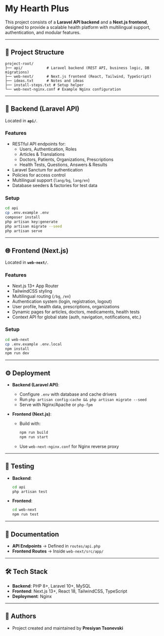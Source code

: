 # My Hearth Plus

This project consists of a **Laravel API backend** and a **Next.js frontend**, designed to provide a scalable health platform with multilingual support, authentication, and modular features.

---

## 📂 Project Structure

```
project-root/
├── api/           # Laravel backend (REST API, business logic, DB migrations)
├── web-next/      # Next.js frontend (React, Tailwind, TypeScript)
├── ideas.txt      # Notes and ideas
├── install-steps.txt # Setup helper
└── web-next-nginx.conf # Example Nginx configuration
```

---

## 🚀 Backend (Laravel API)

Located in **`api/`**.

### Features
- RESTful API endpoints for:
  - Users, Authentication, Roles
  - Articles & Translations
  - Doctors, Patients, Organizations, Prescriptions
  - Health Tests, Questions, Answers & Results
- Laravel Sanctum for authentication
- Policies for access control
- Multilingual support (`lang/bg`, `lang/en`)
- Database seeders & factories for test data

### Setup
```bash
cd api
cp .env.example .env
composer install
php artisan key:generate
php artisan migrate --seed
php artisan serve
```

---

## 🌐 Frontend (Next.js)

Located in **`web-next/`**.

### Features
- Next.js 13+ App Router
- TailwindCSS styling
- Multilingual routing (`/bg`, `/en`)
- Authentication system (login, registration, logout)
- User profile, health data, prescriptions, organizations
- Dynamic pages for articles, doctors, medicaments, health tests
- Context API for global state (auth, navigation, notifications, etc.)

### Setup
```bash
cd web-next
cp .env.example .env.local
npm install
npm run dev
```

---

## ⚙️ Deployment

- **Backend (Laravel API)**:
  - Configure `.env` with database and cache drivers
  - Run `php artisan config:cache && php artisan migrate --seed`
  - Serve with Nginx/Apache or `php-fpm`

- **Frontend (Next.js)**:
  - Build with:
    ```bash
    npm run build
    npm run start
    ```
  - Use `web-next-nginx.conf` for Nginx reverse proxy

---

## 🧪 Testing

- **Backend**:
  ```bash
  cd api
  php artisan test
  ```

- **Frontend**:
  ```bash
  cd web-next
  npm run test
  ```

---

## 📖 Documentation

- **API Endpoints** → Defined in `routes/api.php`
- **Frontend Routes** → Inside `web-next/src/app/`

---

## 🛠️ Tech Stack

- **Backend**: PHP 8+, Laravel 10+, MySQL
- **Frontend**: Next.js 13+, React 18, TailwindCSS, TypeScript
- **Deployment**: Nginx

---

## 👤 Authors

- Project created and maintained by **Presiyan Tsonevski**